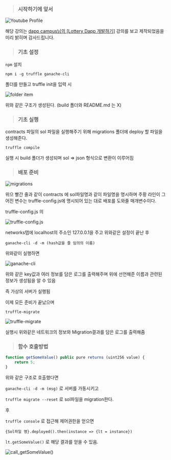 > ### 시작하기에 앞서

![Youtube Profile](https://user-images.githubusercontent.com/46777310/161433606-651b59fc-f22c-403c-8cbb-fd98fdfefcd1.png)

해당 강의는 [dapp campus님의 [Lottery Dapp 개발하기]](https://www.youtube.com/channel/UCvF95zGgUlY2G6Lkb1GO-fw) 강의를 보고 제작되었음을 미리 밝히며 감사드립니다.

> ### 기초 설정

`npm` 설치

```
npm i -g truffle ganache-cli
```

폴더를 만들고 truffle init을 입력 시 

![folder item](https://user-images.githubusercontent.com/46777310/161433723-e7674715-3e6f-43c7-8662-7f7d57a51bcd.png)

위와 같은 구조가 생성된다. (build 폴더와 README.md 는 X)

> ### 기초 실행

contracts 파일의 sol 파일을 실행해주기 위해 migrations 폴더에 deploy 할 파일을 생성해준다.

```
truffle compile 
```

실행 시 build 폴더가 생성되며 sol => json 형식으로 변환이 이루어짐

> ### 배포 준비

![migrations](https://user-images.githubusercontent.com/46777310/161433820-2a051b9f-bef0-4c36-91ac-eae82da2b67a.png)

위으 빨간 줄과 같이 contracts 에 sol파일명과 같이 파일명을 명시하며 주황 라인이 그어진 변수는 truffle-config.js에 명시되어 있는 대로 배포를 도와줄 매개변수이다.

truffle-config.js 의

![truffle-config.js](https://user-images.githubusercontent.com/46777310/161434079-71c7a0a5-7edd-41ca-bef5-c02bc42c16a4.png)

networks탭에 localhost의 주소인 127.0.0.1을 주고 위와같은 설정이 끝난 후

```
ganache-cli -d -m (hash값을 줄 임의의 이름)
```

위와같이 실행하면

![ganache-cli](https://user-images.githubusercontent.com/46777310/161433995-186ecff8-9832-4871-8e25-6fe0c0052d50.png)

위와 같은 key값과 여러 정보를 담은 로그를 출력해주며 위에 선언해준 이름과 관련된 정보가 생성됨을 알 수 있음

즉 가상의 서버가 실행됨

이제 모든 준비가 끝났으며

```
truffle-migrate
```

![truffle-migrate](https://user-images.githubusercontent.com/46777310/161434148-5bbd1aaa-37ba-41bc-8744-87872703cde8.png)


실행시 위와같은 네트워크의 정보와 Migration결과를 담은 로그를 출력해줌

> ### 함수 호출방법

```js
function getSomeValue() public pure returns (uint256 value) {
    return 5;
}
```

위와 같은 구조로 호출했다면

`ganache-cli -d -m (msg)` 로 서버를 가동시키고

`truffle migrate --reset` 로 sol파일을 migration한다.

후

`truffle console` 로 접근해 제어권한을 얻으면

`{Sol파일 명}.deployed().then(instance => {lt = instance})`

`lt.getSomeValue()` 로 해당 결과를 얻을 수 있음.

![call_getSomeValue()](https://user-images.githubusercontent.com/46777310/161541573-bb3e2a19-edfd-4840-b5d0-ef48322f9123.png)